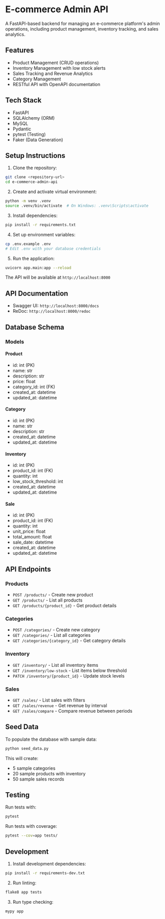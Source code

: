 # E-commerce Admin API

A FastAPI-based backend for managing an e-commerce platform's admin operations, including product management, inventory tracking, and sales analytics.

## Features

- Product Management (CRUD operations)
- Inventory Management with low stock alerts
- Sales Tracking and Revenue Analytics
- Category Management
- RESTful API with OpenAPI documentation

## Tech Stack

- FastAPI
- SQLAlchemy (ORM)
- MySQL
- Pydantic
- pytest (Testing)
- Faker (Data Generation)

## Setup Instructions

1. Clone the repository:
```bash
git clone <repository-url>
cd e-commerce-admin-api
```

2. Create and activate virtual environment:
```bash
python -m venv .venv
source .venv/bin/activate  # On Windows: .venv\Scripts\activate
```

3. Install dependencies:
```bash
pip install -r requirements.txt
```

4. Set up environment variables:
```bash
cp .env.example .env
# Edit .env with your database credentials
```

5. Run the application:
```bash
uvicorn app.main:app --reload
```

The API will be available at `http://localhost:8000`

## API Documentation

- Swagger UI: `http://localhost:8000/docs`
- ReDoc: `http://localhost:8000/redoc`

## Database Schema

### Models

#### Product
- id: int (PK)
- name: str
- description: str
- price: float
- category_id: int (FK)
- created_at: datetime
- updated_at: datetime

#### Category
- id: int (PK)
- name: str
- description: str
- created_at: datetime
- updated_at: datetime

#### Inventory
- id: int (PK)
- product_id: int (FK)
- quantity: int
- low_stock_threshold: int
- created_at: datetime
- updated_at: datetime

#### Sale
- id: int (PK)
- product_id: int (FK)
- quantity: int
- unit_price: float
- total_amount: float
- sale_date: datetime
- created_at: datetime
- updated_at: datetime

## API Endpoints

### Products
- `POST /products/` - Create new product
- `GET /products/` - List all products
- `GET /products/{product_id}` - Get product details

### Categories
- `POST /categories/` - Create new category
- `GET /categories/` - List all categories
- `GET /categories/{category_id}` - Get category details

### Inventory
- `GET /inventory/` - List all inventory items
- `GET /inventory/low-stock` - List items below threshold
- `PATCH /inventory/{product_id}` - Update stock levels

### Sales
- `GET /sales/` - List sales with filters
- `GET /sales/revenue` - Get revenue by interval
- `GET /sales/compare` - Compare revenue between periods

## Seed Data

To populate the database with sample data:

```bash
python seed_data.py
```

This will create:
- 5 sample categories
- 20 sample products with inventory
- 50 sample sales records

## Testing

Run tests with:
```bash
pytest
```

Run tests with coverage:
```bash
pytest --cov=app tests/
```

## Development

1. Install development dependencies:
```bash
pip install -r requirements-dev.txt
```

2. Run linting:
```bash
flake8 app tests
```

3. Run type checking:
```bash
mypy app
``` 